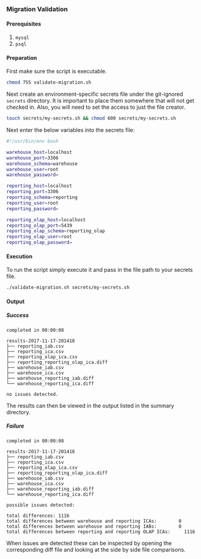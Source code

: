 ### Migration Validation

#### Prerequisites
1. `mysql`
1. `psql`

#### Preparation
First make sure the script is executable.
```bash
chmod 755 validate-migration.sh
``` 
Next create an environment-specific secrets file under the git-ignored `secrets` directory.
It is important to place them somewhere that will not get checked in.
Also, you will need to set the access to just the file creator.
```bash
touch secrets/my-secrets.sh && chmod 600 secrets/my-secrets.sh
```
Next enter the below variables into the secrets file:
```bash
#!/usr/bin/env bash

warehouse_host=localhost
warehouse_port=3306
warehouse_schema=warehouse
warehouse_user=root
warehouse_password=

reporting_host=localhost
reporting_port=3306
reporting_schema=reporting
reporting_user=root
reporting_password=

reporting_olap_host=localhost
reporting_olap_port=5439
reporting_olap_schema=reporting_olap
reporting_olap_user=root
reporting_olap_password=
```
#### Execution
To run the script simply execute it and pass in the file path to your secrets file.
```bash
./validate-migration.sh secrets/my-secrets.sh
```
#### Output

##### Success
```
completed in 00:00:08

results-2017-11-17-201418
├── reporting_iab.csv
├── reporting_ica.csv
├── reporting_olap_ica.csv
├── reporting_reporting_olap_ica.diff
├── warehouse_iab.csv
├── warehouse_ica.csv
├── warehouse_reporting_iab.diff
└── warehouse_reporting_ica.diff

no issues detected.
```
The results can then be viewed in the output listed in the summary directory.

##### Failure
```
completed in 00:00:08

results-2017-11-17-201418
├── reporting_iab.csv
├── reporting_ica.csv
├── reporting_olap_ica.csv
├── reporting_reporting_olap_ica.diff
├── warehouse_iab.csv
├── warehouse_ica.csv
├── warehouse_reporting_iab.diff
└── warehouse_reporting_ica.diff

possible issues detected:

total differences: 1116
total differences between warehouse and reporting ICAs:        0
total differences between warehouse and reporting IABs:        0
total differences between reporting and reporting OLAP ICAs:     1116
```
When issues are detected these can be inspected by opening the corresponding diff file and looking at the side by side file comparisons.